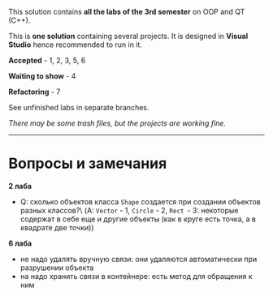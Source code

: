 ﻿This solution contains **all the labs of the 3rd semester** on OOP and QT (C++).

This is **one solution** containing several projects.
It is designed in **Visual Studio** hence recommended to run in it.

**Accepted** - 1, 2, 3, 5, 6

**Waiting to show** - 4

**Refactoring** - 7

See unfinished labs in separate branches.

*There may be some trash files, but the projects are working fine.*

___
# Вопросы и замечания
**2 лаба**
- Q: сколько объектов класса ```Shape``` создается при создании объектов разных классов?\\
(A: ```Vector``` - 1, ```Circle``` - 2, ```Rect```  - 3: некоторые содержат в себе еще и другие объекты
(как в круге есть точка, а в квадрате две точки))

**6 лаба**
- не надо удалять вручную связи: они удаляются автоматически при разрушении объекта
- на надо хранить связи в контейнере: есть метод для обращения к ним